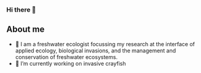 ### Hi there 👋

## About me

<!-- TO DO: add more details about me later -->

- 💬 I am a freshwater ecologist focussing my research at the interface of applied ecology, biological invasions, and the management and conservation of freshwater ecosystems. 
- 🔭 I’m currently working on invasive crayfish


<!--
**guare100/guare100** is a ✨ _special_ ✨ repository because its `README.md` (this file) appears on your GitHub profile.

Here are some ideas to get you started:

- 🔭 I’m currently working on ...
- 🌱 I’m currently learning ...
- 👯 I’m looking to collaborate on ...
- 🤔 I’m looking for help with ...
- 💬 Ask me about ...
- 📫 How to reach me: ...
- 😄 Pronouns: ...
- ⚡ Fun fact: ...
-->
